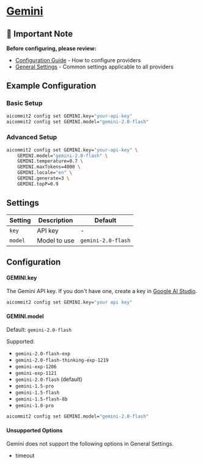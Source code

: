 # <a href="https://gemini.google.com/" target="_blank">Gemini</a>

## 📌 Important Note

**Before configuring, please review:**

- [Configuration Guide](../../README.md#configuration) - How to configure providers
- [General Settings](../../README.md#general-settings) - Common settings applicable to all providers

## Example Configuration

### Basic Setup

```sh
aicommit2 config set GEMINI.key="your-api-key"
aicommit2 config set GEMINI.model="gemini-2.0-flash"
```

### Advanced Setup

```sh
aicommit2 config set GEMINI.key="your-api-key" \
    GEMINI.model="gemini-2.0-flash" \
    GEMINI.temperature=0.7 \
    GEMINI.maxTokens=4000 \
    GEMINI.locale="en" \
    GEMINI.generate=3 \
    GEMINI.topP=0.9
```

## Settings

| Setting | Description  | Default            |
| ------- | ------------ | ------------------ |
| `key`   | API key      | -                  |
| `model` | Model to use | `gemini-2.0-flash` |

## Configuration

#### GEMINI.key

The Gemini API key. If you don't have one, create a key in [Google AI Studio](https://aistudio.google.com/app/apikey).

```sh
aicommit2 config set GEMINI.key="your api key"
```

#### GEMINI.model

Default: `gemini-2.0-flash`

Supported:

- `gemini-2.0-flash-exp` 
- `gemini-2.0-flash-thinking-exp-1219`
- `gemini-exp-1206` 
- `gemini-exp-1121` 
- `gemini-2.0-flash` (default)
- `gemini-1.5-pro`
- `gemini-1.5-flash` 
- `gemini-1.5-flash-8b`
- `gemini-1.0-pro` 

```sh
aicommit2 config set GEMINI.model="gemini-2.0-flash"
```

#### Unsupported Options

Gemini does not support the following options in General Settings.

- timeout
